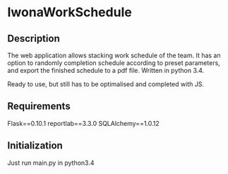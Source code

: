 IwonaWorkSchedule
======================

Description
-----------
The web application allows stacking work schedule of the team.
It has an option to randomly completion schedule according to preset parameters, and export the finished schedule to a pdf file.
Written in python 3.4.

Ready to use, but still has to be optimalised and completed with JS.


Requirements
-----------
Flask==0.10.1
reportlab==3.3.0
SQLAlchemy==1.0.12


Initialization
-----------
Just run main.py in python3.4

